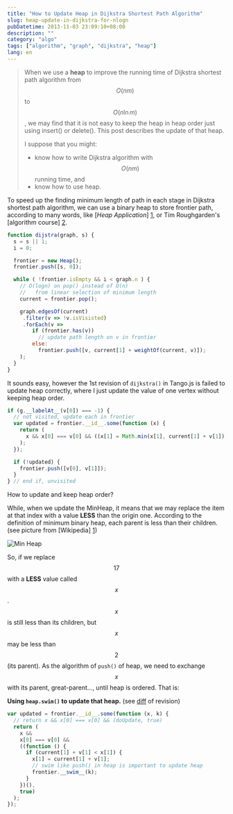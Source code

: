 ```yaml
---
title: "How to Update Heap in Dijkstra Shortest Path Algorithm"
slug: heap-update-in-dijkstra-for-nlogn
pubDatetime: 2013-11-03 23:09:10+08:00
description: ""
category: "algo"
tags: ["algorithm", "graph", "dijkstra", "heap"]
lang: en
---
```


> When we use a **heap** to improve the running time of Dijkstra shortest path algorithm
> from $$O(nm)$$ to $$O(n \ln m)$$, we may find that it is not easy to keep the heap
> in heap order just using insert() or delete().
> This post describes the update of that heap.
>
> I suppose that you might:
>
> - know how to write Dijkstra algorithm with $$O(nm)$$ running time, and
> - know how to use heap.

To speed up the finding minimum length of path in each stage
in Dijkstra shortest path algorithm,
we can use a binary heap to store frontier path, according to many words,
like [_Heap Application_] [1], or Tim Roughgarden's [algorithm course] [2].

```javascript
function dijstra(graph, s) {
  s = s || 1;
  i = 0;

  frontier = new Heap();
  frontier.push([s, 0]);

  while ( !frontier.isEmpty && i < graph.n ) {
    // O(logn) on pop() instead of O(n)
    //   from linear selection of minimum length
    current = frontier.pop();

    graph.edgesOf(current)
     .filter(v => !v.isVisisted)
     .forEach(v =>
        if (frontier.has(v))
          // update path length on v in frontier
        else:
          frontier.push([v, current[1] + weightOf(current, v)]);
    );
  }
}
```

It sounds easy, however the 1st revision of `dijkstra()` in Tango.js
is failed to update heap correctly, where I just update the value of one vertex
without keeping heap order.

```javascript
if (g.__labelAt__(v[0]) === -1) {
  // not visited, update each in frontier
  var updated = frontier.__id__.some(function (x) {
    return (
      x && x[0] === v[0] && ((x[1] = Math.min(x[1], current[1] + v[1])), true)
    );
  });

  if (!updated) {
    frontier.push([v[0], v[1]]);
  }
} // end if, unvisited
```

How to update and keep heap order?

While, when we update the MinHeap,
it means that we may replace the item at that index with a
value **LESS** than the origin one. According to the definition of minimum binary heap,
each parent is less than their children. (see picture from [Wikipedia] [1])

![Min Heap](http://upload.wikimedia.org/wikipedia/commons/6/69/Min-heap.png)

So, if we replace $$17$$ with a **LESS** value called $$x$$.
$$x$$ is still less than its children,
but $$x$$ may be less than $$2$$ (its parent).
As the algorithm of `push()` of heap, we need to exchange $$x$$ with its parent,
great-parent..., until heap is ordered. That is:

**Using `heap.swim()` to update that heap.** (see [diff][3] of revision)

```javascript
var updated = frontier.__id__.some(function (x, k) {
  // return x && x[0] === v[0] && (doUpdate, true)
  return (
    x &&
    x[0] === v[0] &&
    ((function () {
      if (current[1] + v[1] < x[1]) {
        x[1] = current[1] + v[1];
        // swim like push() in heap is important to update heap
        frontier.__swim__(k);
      }
    })(),
    true)
  );
});
```

[1]: http://en.wikipedia.org/wiki/Heap_(data_structure)#Applications "Wikipedia"
[2]: https://www.coursera.org/course/algo "Algorithms: Design and Analysis, Part 1"
[3]: https://github.com/scozv/algo-js/compare/9d86c04...7a5374091a506bee8f599b0345b14207f62e890a "Diff of Tango.js"
